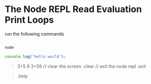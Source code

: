 # The Node REPL Read Evaluation Print Loops

run the following commands

```bash

node
```

```javascript
console.log('hello world');
```

> 3+5
8
> 3+59
// clear the screen
> .clear
// exit the node repl
> .exit

> .help

``````